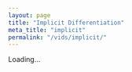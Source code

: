 ```yaml
---
layout: page
title: "Implicit Differentiation"
meta_title: "implicit"
permalink: "/vids/implicit/"
---
```



<html>
<head>
<script>

function setCookie(cname,cvalue,exdays) {
    var d = new Date();
    d.setTime(d.getTime() + (exdays*24*60*60*1000));
    var expires = "expires=" + d.toGMTString();
    document.cookie = cname + "=" + cvalue + ";" + expires + ";path=/";
}

function getCookie(cname) {
    var name = cname + "=";
    var decodedCookie = decodeURIComponent(document.cookie);
    var ca = decodedCookie.split(';');
    for(var i = 0; i < ca.length; i++) {
        var c = ca[i];
        while (c.charAt(0) == ' ') {
            c = c.substring(1);
        }
        if (c.indexOf(name) == 0) {
            return c.substring(name.length, c.length);
        }
    }
    return "";
}

function checkCookie() {
    var vidchoice=getCookie("implicit");
    if (vidchoice==1){window.location.href = "https://ximera.osu.edu/fall18calcvids/o/implicit/name";}
    else if (vidchoice==2){window.location.href = "https://ximera.osu.edu/fall18calcvids/q/implicit/name";}
    else if (vidchoice==3){window.location.href = "https://ximera.osu.edu/fall18calcvids/v/implicit/name";}
    else if (vidchoice==4){window.location.href = "https://ximera.osu.edu/fall18calcvids/c/implicit/name";}
    else {
      var forwardchoice=Math.random();
      if (forwardchoice <= 0.25 ){
        setCookie("implicit", 1, 365);
        checkCookie();
        }
      else if (forwardchoice <= 0.5 ){
        setCookie("implicit", 2, 365);
        checkCookie();
        }
      else if (forwardchoice <= 0.75 ){
        setCookie("implicit", 3, 365);
        checkCookie();
        }
      else {
        setCookie("implicit", 4, 365);
        checkCookie();
        }
      }
}


</script>
</head>
<body onload="checkCookie()">
Loading...
</body>
</html>
